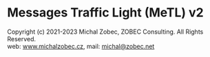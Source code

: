 # Messages Traffic Light (MeTL) v2

Copyright (c) 2021-2023 Michal Zobec, ZOBEC Consulting. All Rights Reserved.  
web: www.michalzobec.cz, mail: michal@zobec.net  

